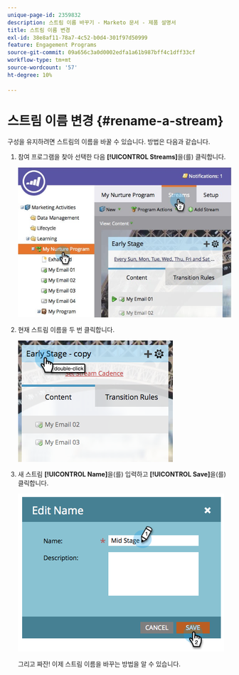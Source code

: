 ```yaml
---
unique-page-id: 2359832
description: 스트림 이름 바꾸기 - Marketo 문서 - 제품 설명서
title: 스트림 이름 변경
exl-id: 38e8af11-78a7-4c52-b0d4-301f97d50999
feature: Engagement Programs
source-git-commit: 09a656c3a0d0002edfa1a61b987bff4c1dff33cf
workflow-type: tm+mt
source-wordcount: '57'
ht-degree: 10%

---
```


# 스트림 이름 변경 {#rename-a-stream}

구성을 유지하려면 스트림의 이름을 바꿀 수 있습니다. 방법은 다음과 같습니다.

1. 참여 프로그램을 찾아 선택한 다음 **[!UICONTROL Streams]**&#x200B;을(를) 클릭합니다.

   ![](assets/cloneasteam-1.jpg)

1. 현재 스트림 이름을 두 번 클릭합니다.

   ![](assets/image2014-9-15-17-3a4-3a10.png)

1. 새 스트림 **[!UICONTROL Name]**&#x200B;을(를) 입력하고 **[!UICONTROL Save]**&#x200B;을(를) 클릭합니다.

   ![](assets/image2014-9-15-17-3a4-3a14.png)

   그리고 짜잔! 이제 스트림 이름을 바꾸는 방법을 알 수 있습니다.
